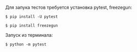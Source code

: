 Для запука тестов требуется установка pytest, freezegun:

`$ pip install -U pytest`

`$ pip install freezegun`

Запуск из терминала:

`$ python -m pytest`
